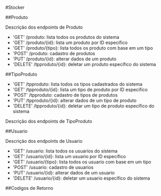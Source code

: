 #Stocker

##Produto

Descrição dos endpoints de Produto

- 'GET'     /produto: lista todos os produtos do sistema
- 'GET'     /produto/{id}: lista um produto por ID especifico
- 'GET'     /produto/{tipo}: lista todos os produto com base em um tipo
- 'POST'    /produto: cadastro de produtos
- 'PUT'     /produto/{id}: alterar dados de um produto
- 'DELETE'  /tpproduto/{id}: deletar um produto específico do sistema

##TipoProduto

- 'GET'     /tpproduto: lista todos os tipos cadastrados do sistema
- 'GET'     /tpproduto/{id}: lista um tipo de produto por ID especifico
- 'POST'    /tpproduto: cadastro de tipos de produtos
- 'PUT'     /tpproduto/{id}: alterar dados de um tipo de produto
- 'DELETE'  /tpproduto/{id}: deletar um tipo de produto específico do sistema

Descrição dos endpoints de TipoProduto

##Usuario

Descrição dos endpoints de Usuario

- 'GET'     /usuario: lista todos os usuarios do sistema
- 'GET'     /usuario/{id}: lista um usuario por ID especifico
- 'GET'     /usuario/{tipo}: lista todos os usuario com base em um tipo
- 'POST'    /usuario: cadastro de usuarios
- 'PUT'     /usuario/{id}: alterar dados de um usuario
- 'DELETE'  /usuario/{id}: deletar um usuario específico do sistema

##Codigos de Retorno